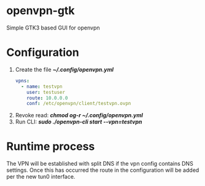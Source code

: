 # openvpn-gtk
Simple GTK3 based GUI for openvpn

# Configuration
1. Create the file ***~/.config/openvpn.yml***
    ```yml
    vpns:
      - name: testvpn
        user: testuser
        route: 10.0.0.0
        conf: /etc/openvpn/client/testvpn.ovpn
    ```
2. Revoke read: ***chmod og-r ~/.config/openvpn.yml***
3. Run CLI: ***sudo ./openvpn-cli start --vpn=testvpn***

# Runtime process
The VPN will be established with split DNS if the vpn config contains DNS settings. Once this has
occurred the route in the configuration will be added per the new tun0 interface.
